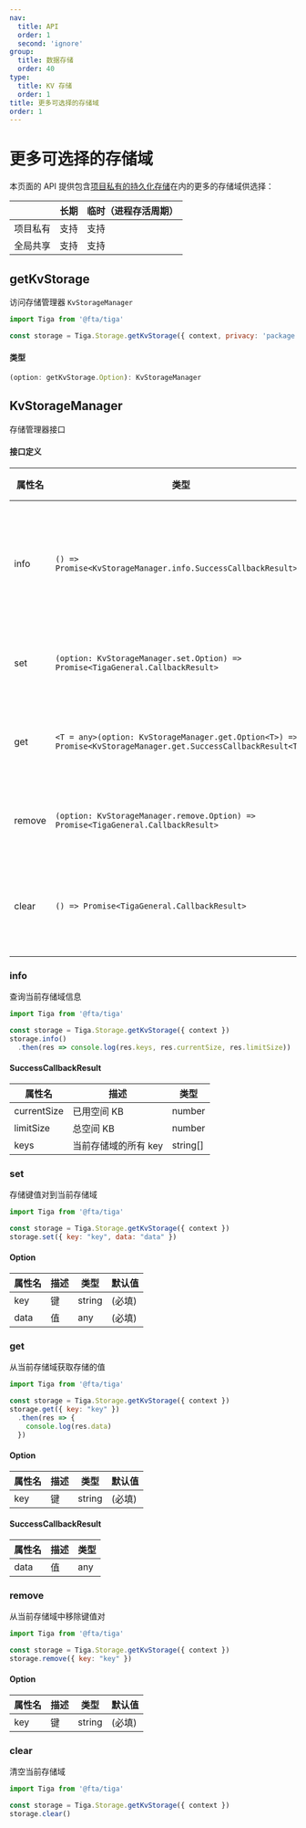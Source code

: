 ```yaml
---
nav:
  title: API
  order: 1
  second: 'ignore'
group:
  title: 数据存储
  order: 40
type:
  title: KV 存储
  order: 1
title: 更多可选择的存储域
order: 1
---
```


# 更多可选择的存储域

本页面的 API 提供包含[项目私有的持久化存储](kvstorage)在内的更多的存储域供选择：

||长期|临时（进程存活周期）|
|-|-|-|
|项目私有|支持|支持|
|全局共享|支持|支持|

## getKvStorage

<Platform name="storage" version="1.0.0"></Platform>

访问存储管理器 `KvStorageManager`

```jsx | pure
import Tiga from '@fta/tiga'

const storage = Tiga.Storage.getKvStorage({ context, privacy: 'package' })
```

#### 类型

``` js
(option: getKvStorage.Option): KvStorageManager
```



<API id="Storage_GetKvStorageOption"></API>

## KvStorageManager

存储管理器接口

#### 接口定义

| 属性名 | 类型                                                                                                          | 说明               |
| ------ | ------------------------------------------------------------------------------------------------------------- | ------------------ |
| info   | `() => Promise<KvStorageManager.info.SuccessCallbackResult>`                                                  | 查询当前存储域信息 |
| set    | `(option: KvStorageManager.set.Option) => Promise<TigaGeneral.CallbackResult>`                                | 存储键值对         |
| get    | `<T = any>(option: KvStorageManager.get.Option<T>) => Promise<KvStorageManager.get.SuccessCallbackResult<T>>` | 获取存储的值       |
| remove | `(option: KvStorageManager.remove.Option) => Promise<TigaGeneral.CallbackResult>`                             | 移除键值对         |
| clear  | `() => Promise<TigaGeneral.CallbackResult>`                                                                   | 清空当前存储域     |

### info

查询当前存储域信息

```jsx | pure
import Tiga from '@fta/tiga'

const storage = Tiga.Storage.getKvStorage({ context })
storage.info()
  .then(res => console.log(res.keys, res.currentSize, res.limitSize))
```

#### SuccessCallbackResult

| 属性名      | 描述                 | 类型     |
| ----------- | -------------------- | -------- |
| currentSize | 已用空间 KB          | number   |
| limitSize   | 总空间 KB            | number   |
| keys        | 当前存储域的所有 key | string[] |

### set

存储键值对到当前存储域

```jsx | pure
import Tiga from '@fta/tiga'

const storage = Tiga.Storage.getKvStorage({ context })
storage.set({ key: "key", data: "data" })
```

#### Option

| 属性名 | 描述 | 类型   | 默认值 |
| ------ | ---- | ------ | ------ |
| key    | 键   | string | (必填) |
| data   | 值   | any    | (必填) |

### get

从当前存储域获取存储的值

```jsx | pure
import Tiga from '@fta/tiga'

const storage = Tiga.Storage.getKvStorage({ context })
storage.get({ key: "key" })
  .then(res => {
    console.log(res.data)
  })
```

#### Option

| 属性名 | 描述 | 类型   | 默认值 |
| ------ | ---- | ------ | ------ |
| key    | 键   | string | (必填) |

#### SuccessCallbackResult

| 属性名 | 描述 | 类型 |
| ------ | ---- | ---- |
| data   | 值   | any  |

### remove

从当前存储域中移除键值对

```jsx | pure
import Tiga from '@fta/tiga'

const storage = Tiga.Storage.getKvStorage({ context })
storage.remove({ key: "key" })
```

#### Option

| 属性名 | 描述 | 类型   | 默认值 |
| ------ | ---- | ------ | ------ |
| key    | 键   | string | (必填) |

### clear

清空当前存储域

```jsx | pure
import Tiga from '@fta/tiga'

const storage = Tiga.Storage.getKvStorage({ context })
storage.clear()
```

<!-- ## 示例 Demo

<code src='@examples/components/tiga/storage/index.tsx'></code> -->
